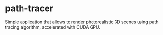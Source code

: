 # path-tracer
Simple application that allows to render photorealistic 3D scenes using path tracing algorithm, accelerated with CUDA GPU.
